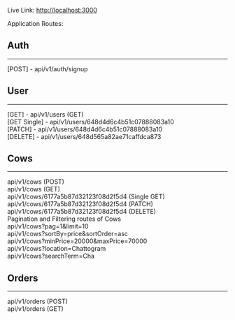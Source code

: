 Live Link: [http://localhost:3000](http://localhost:3000)

Application Routes:

## Auth
<hr />
[POST] - api/v1/auth/signup 


## User
<hr />
[GET] - api/v1/users (GET) <br />
[GET Single] - api/v1/users/648d4d6c4b51c07888083a10 <br />
[PATCH] - api/v1/users/648d4d6c4b51c07888083a10 <br />
[DELETE] - api/v1/users/648d565a82ae71caffdca873 <br />

## Cows
<hr />
api/v1/cows (POST) <br />
api/v1/cows (GET) <br />
api/v1/cows/6177a5b87d32123f08d2f5d4 (Single GET) <br />
api/v1/cows/6177a5b87d32123f08d2f5d4 (PATCH) <br />
api/v1/cows/6177a5b87d32123f08d2f5d4 (DELETE) <br />
Pagination and Filtering routes of Cows <br />
api/v1/cows?pag=1&limit=10 <br />
api/v1/cows?sortBy=price&sortOrder=asc <br />
api/v1/cows?minPrice=20000&maxPrice=70000 <br />
api/v1/cows?location=Chattogram <br />
api/v1/cows?searchTerm=Cha <br />

## Orders
<hr />
api/v1/orders (POST) <br />
api/v1/orders (GET) <br />
